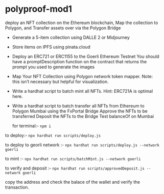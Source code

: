 # polyproof-mod1
deploy an NFT collection on the Ethereum blockchain, Map the collection to Polygon, and Transfer assets over via the Polygon Bridge

* Generate a 5-item collection using DALLE 2 or Midjourney
* Store items on IPFS using pinata.cloud
* Deploy an ERC721 or ERC1155 to the Goerli Ethereum Testnet
  You should have a promptDescription function on the contract that returns the prompt you used to generate the images
* Map Your NFT Collection using Polygon network token mapper. Note: this isn’t necessary but helpful for visualization.
* Write a hardhat script to batch mint all NFTs. Hint: ERC721A is optimal here.
* Write a hardhat script to batch transfer all NFTs from Ethereum to Polygon Mumbai using the FxPortal Bridge
   Approve the NFTs to be transferred
   Deposit the NFTs to the Bridge
   Test balanceOf on Mumbai


  for terminal:- 
```npm i```

to deploy:-
```npx hardhat run scripts/deploy.js```


to deploy to georli network :-
```npx hardhat run scripts/deploy.js --network goerli ```

to mint :-
```npx hardhat run scripts/batchMint.js --network goerli```

to verify and deposit :-
```npx hardhat run scripts/approvedDeposit.js --network goerli ```

copy the address and check the balace of the wallet and verify the transaction.




